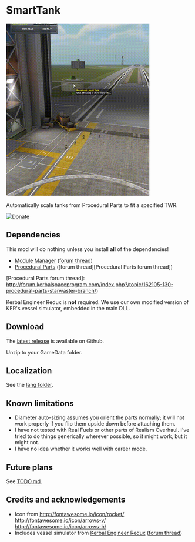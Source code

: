 # SmartTank

![Demonstration animation][animation link]

[animation link]: screenshots/SmartTank.gif

Automatically scale tanks from Procedural Parts to fit a specified TWR.

[![Donate][Donation image]][Donation link]

[Donation link]: https://www.paypal.com/cgi-bin/webscr?cmd=_donations&business=7H2LCH6SP7TTE&lc=US&item_name=HebaruSan_Mods&currency_code=USD&bn=PP%2dDonationsBF%3abtn_donate_LG%2egif%3aNonHosted

[Donation image]: https://i.imgur.com/M9m07Qw.png

## Dependencies

This mod will do nothing unless you install **all** of the dependencies!

- [Module Manager][Module Manager repository] ([forum thread][Module Manager forum thread])
- [Procedural Parts][Procedural Parts repository] ([forum thread][Procedural Parts forum thread])

[Module Manager repository]: https://github.com/sarbian/ModuleManager

[Module Manager forum thread]: http://forum.kerbalspaceprogram.com/index.php?/topic/50533-130-module-manager-280-may-26th-2017-better-late-than-never/

[Procedural Parts repository]: https://github.com/Starwaster/ProceduralParts

[Procedural Parts forum thread]: http://forum.kerbalspaceprogram.com/index.php?/topic/162105-130-procedural-parts-starwaster-branch/)

Kerbal Engineer Redux is **not** required. We use our own modified version of KER's vessel simulator, embedded in the main DLL.

## Download

The [latest release] is available on Github.

[latest release]: https://github.com/HebaruSan/SmartTank/releases/latest

Unzip to your GameData folder.

## Localization

See the [lang folder].

[lang folder]: https://github.com/HebaruSan/SmartTank/tree/master/assets/lang

## Known limitations

- Diameter auto-sizing assumes you orient the parts normally; it will not work properly if you flip them upside down before attaching them.
- I have not tested with Real Fuels or other parts of Realism Overhaul. I've tried to do things generically wherever possible, so it might work, but it might not.
- I have no idea whether it works well with career mode.

## Future plans

See [TODO.md](TODO.md).

## Credits and acknowledgements

- Icon from http://fontawesome.io/icon/rocket/ http://fontawesome.io/icon/arrows-v/ http://fontawesome.io/icon/arrows-h/
- Includes vessel simulator from [Kerbal Engineer Redux][Kerbal Engineer repository] ([forum thread][Kerbal Engineer forum thread])

[Kerbal Engineer repository]: https://github.com/CYBUTEK/KerbalEngineer

[Kerbal Engineer forum thread]: http://forum.kerbalspaceprogram.com/index.php?/topic/17833-130-kerbal-engineer-redux-1130-2017-05-28/
